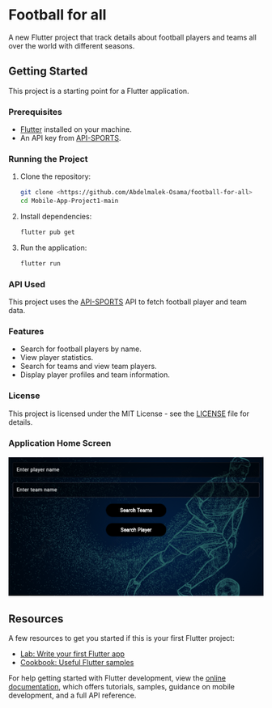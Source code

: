 # Football for all

A new Flutter project that track details about football players and teams all over the world with different seasons.

## Getting Started

This project is a starting point for a Flutter application.

### Prerequisites

- [Flutter](https://flutter.dev/docs/get-started/install) installed on your machine.
- An API key from [API-SPORTS](https://www.api-football.com/documentation-v3).

### Running the Project

1. Clone the repository:
    ```sh
    git clone <https://github.com/Abdelmalek-Osama/football-for-all>
    cd Mobile-App-Project1-main
    ```

2. Install dependencies:
    ```sh
    flutter pub get
    ```

3. Run the application:
    ```sh
    flutter run
    ```

### API Used

This project uses the [API-SPORTS](https://www.api-football.com/documentation-v3) API to fetch football player and team data.

### Features

- Search for football players by name.
- View player statistics.
- Search for teams and view team players.
- Display player profiles and team information.

### License

This project is licensed under the MIT License - see the [LICENSE](LICENSE) file for details.

### Application Home Screen

![Home Screen](images/homescreen.png)

## Resources

A few resources to get you started if this is your first Flutter project:

- [Lab: Write your first Flutter app](https://docs.flutter.dev/get-started/codelab)
- [Cookbook: Useful Flutter samples](https://docs.flutter.dev/cookbook)

For help getting started with Flutter development, view the [online documentation](https://docs.flutter.dev/), which offers tutorials, samples, guidance on mobile development, and a full API reference.
